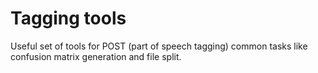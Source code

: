 Tagging tools
============

Useful set of tools for POST (part of speech tagging) common tasks like confusion matrix generation and file split.
